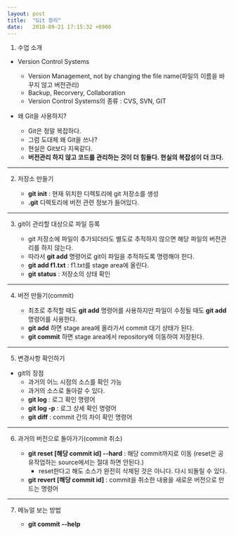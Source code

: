 ```yaml
---
layout: post
title:  "Git 정리"
date:   2018-09-21 17:15:32 +0900
---
```


1. 수업 소개
  * Version Control Systems
    - Version Management, not by changing the file name(파일의 이름을 바꾸지 않고 버전관리)
    - Backup, Recorvery, Collaboration
    - Version Control Systems의 종류 : CVS, SVN, GIT

  * 왜 Git을 사용하지?
    - Git은 정말 복잡하다.
    - 그럼 도대체 왜 Git을 쓰나?
    - 현실은 Git보다 지옥같다.
    - **버전관리 하지 않고 코드를 관리하는 것이 더 힘들다. 현실의 복잡성이 더 크다.**
  ---------------------------------------

2. 저장소 만들기

    - **git init** : 현재 위치한 디렉토리에 git 저장소를 생성
    - **.git** 디렉토리에 버전 관련 정보가 들어있다.
 ---------------------------------------

3. git이 관리할 대상으로 파일 등록

    - git 저장소에 파일이 추가되더라도 별도로 추적하지 않으면 해당 파일의 버전관리를 하지 않는다.
    - 따라서 **git add** 명령어로 git이 파일을 추적하도록 명령해야 한다.
    - **git add f1.txt** : f1.txt를 stage area에 올린다.
    - **git status** : 저장소의 상태 확인
---------------------------------------

4. 버전 만들기(commit)

    - 최초로 추적할 때도 **git add** 명령어를 사용하지만 파일이 수정될 때도 **git add** 명령어를 사용한다.
    - **git add** 하면 stage area에 올라가서 commit 대기 상태가 된다.
    - **git commit** 하면 stage area에서 repository에 이동하여 저장된다.
---------------------------------------

5. 변경사항 확인하기
  * git의 장점
    - 과거의 어느 시점의 소스를 확인 가능
    - 과거의 소스로 돌아갈 수 있다.
    - **git log** : 로그 확인 명령어
    - **git log -p** : 로그 상세 확인 명령어
    - **git diff** : commit 간의 차이 확인 명령어
---------------------------------------

6. 과거의 버전으로 돌아가기(commit 취소)

    - **git reset [해당 commit id] --hard** : 해당 commit까지로 이동 (reset은 공유작업하는 source에서는 절대 하면 안된다.)
        * reset한다고 해도 소스가 완전히 삭제된 것은 아니다. 다시 되돌릴 수 있다.
    - **git revert [해당 commit id]** : commit을 취소한 내용을 새로운 버전으로 만드는 명령어
---------------------------------------

7. 메뉴얼 보는 방법

    - **git commit --help**

